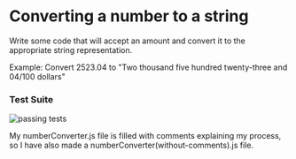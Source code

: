# Converting a number to a string

Write some code that will accept an amount and convert it to the
appropriate string representation.

Example:
Convert 2523.04
to "Two thousand five hundred twenty-three and 04/100
dollars"

### Test Suite
![passing tests](http://i.imgur.com/CcVv4M6.png)

My numberConverter.js file is filled with comments explaining my process, so I have also made a numberConverter(without-comments).js file. 
